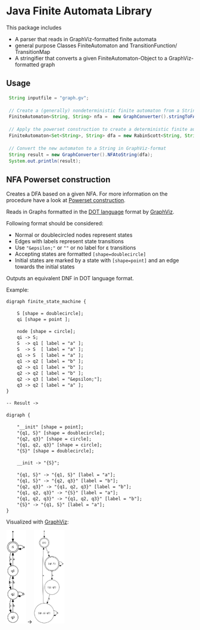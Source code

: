 # Java Finite Automata Library

This package includes
 - A parser that reads in GraphViz-formatted finite automata
 - general purpose Classes FiniteAutomaton and TransitionFunction/ TransitionMap
 - A stringifier that converts a given FiniteAutomaton-Object to a GraphViz-formatted graph
 
## Usage

```java
 String inputfile = "graph.gv";
 
 // Create a (generally) nondeterministic finite automaton from a String/ File
 FiniteAutomaton<String, String> nfa =  new GraphConverter().stringToFA(new FileInputStream(inputfile));
 
 // Apply the powerset construction to create a deterministic finite automaton from the input
 FiniteAutomaton<Set<String>, String> dfa = new RabinScott<String, String>().constructDNF(nfa);
 
 // Convert the new automaton to a String in GraphViz-format
 String result = new GraphConverter().NFAtoString(dfa);
 System.out.println(result);
```

## NFA Powerset construction

Creates a DFA based on a given NFA. For more information on the procedure have a look at [Powerset construction](https://en.wikipedia.org/wiki/Powerset_construction).

Reads in Graphs formatted in the [DOT language](https://graphviz.gitlab.io/_pages/doc/info/lang.html) format by [GraphViz](https://graphviz.gitlab.io/).

Following format should be considered:
 - Normal or doublecircled nodes represent states
 - Edges with labels represent state transitions
 - Use `"&epsilon;"` or `""` or no label for &epsilon; transitions
 - Accepting states are formatted `[shape=doublecircle]`
 - Initial states are marked by a state with `[shape=point]` and an edge towards the initial states


Outputs an equivalent DNF in DOT language format.

Example:
```
digraph finite_state_machine {

    S [shape = doublecircle];
    qi [shape = point ]; 
    
    node [shape = circle];
    qi -> S;
    S  -> q1 [ label = "a" ];
    S  -> S  [ label = "a" ];
    q1 -> S  [ label = "a" ];
    q1 -> q2 [ label = "b" ];
    q2 -> q1 [ label = "b" ];
    q2 -> q2 [ label = "b" ];
    q2 -> q3 [ label = "&epsilon;"];
    q3 -> q2 [ label = "a" ];
}

-- Result ->

digraph {

    "__init" [shape = point];
    "{q1, S}" [shape = doublecircle];
    "{q2, q3}" [shape = circle];
    "{q1, q2, q3}" [shape = circle];
    "{S}" [shape = doublecircle];

    __init -> "{S}";

    "{q1, S}" -> "{q1, S}" [label = "a"];
    "{q1, S}" -> "{q2, q3}" [label = "b"];
    "{q2, q3}" -> "{q1, q2, q3}" [label = "b"];
    "{q1, q2, q3}" -> "{S}" [label = "a"];
    "{q1, q2, q3}" -> "{q1, q2, q3}" [label = "b"];
    "{S}" -> "{q1, S}" [label = "a"];
}

```

Visualized with [GraphViz](https://graphviz.gitlab.io):

<img src="examples/example-1-input.png" alt="input automata (NFA)" height="250px"/> -> <img src="examples/example-1-output.png" alt="output automata (DFA)" height="250px"/>
